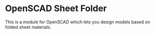 # OpenSCAD Sheet Folder

This is a module for OpenSCAD which lets you design models based on folded sheet materials.
